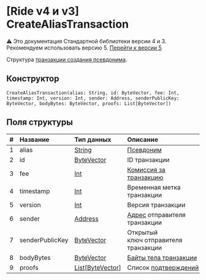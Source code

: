 # [Ride v4 и v3] CreateAliasTransaction

:warning: Это документация Стандартной библиотеки версии 4 и 3. Рекомендуем использовать версию 5. [Перейти к&nbsp;версии&nbsp;5](/ru/ride/structures/transaction-structures/create-alias-transaction)

Структура [транзакции создания псевдонима](/ru/blockchain/transaction-type/create-alias-transaction).

## Конструктор

``` ride
CreateAliasTransaction(alias: String, id: ByteVector, fee: Int, timestamp: Int, version: Int, sender: Address, senderPublicKey: ByteVector, bodyBytes: ByteVector, proofs: List[ByteVector])
```

## Поля структуры

| # | Название | Тип данных | Описание |
| :--- | :--- | :--- | :--- |
| 1 | alias | [String](/ru/ride/v4/data-types/string) | [Псевдоним](/ru/blockchain/account/alias) |
| 2 | id | [ByteVector](/ru/ride/v4/data-types/byte-vector) | ID транзакции |
| 3 | fee | [Int](/ru/ride/v4/data-types/int) | [Комиссия за транзакцию](/ru/blockchain/transaction/transaction-fee) |
| 4 | timestamp | [Int](/ru/ride/v4/data-types/int) | Временная метка транзакции |
| 5 | version | [Int](/ru/ride/v4/data-types/int) | Версия транзакции |
| 6 | sender | [Address](/ru/ride/v4/structures/common-structures/address) | [Адрес](/ru/blockchain/account/address) отправителя транзакции |
| 7 | senderPublicKey | [ByteVector](/ru/ride/v4/data-types/byte-vector) | Открытый ключ отправителя транзакции |
| 8 | bodyBytes | [ByteVector](/ru/ride/v4/data-types/byte-vector) | [Байты тела транзакции](/ru/blockchain/glossary#б) |
| 9 | proofs | [List](/ru/ride/v4/data-types/list)[[ByteVector](/ru/ride/v4/data-types/byte-vector)] | Список [подтверждений](/ru/blockchain/transaction/transaction-proof) |
